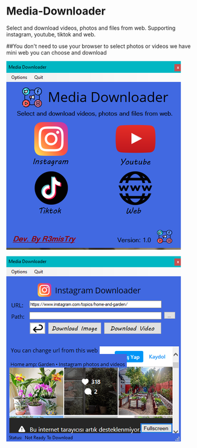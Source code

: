 # Media-Downloader
Select and download videos, photos and files from web. Supporting instagram, youtube, tiktok and web.

##You don't need to use your browser to select photos or videos we have mini web you can choose and download

![medium](Pictures/preview1.png)

![medium](Pictures/preview2.png)
